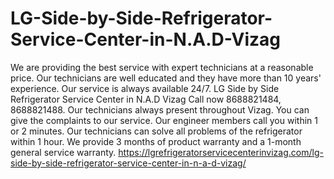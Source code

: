 # LG-Side-by-Side-Refrigerator-Service-Center-in-N.A.D-Vizag
We are providing the best service with expert technicians at a reasonable price. Our technicians are well educated and they have more than 10 years' experience. Our service is always available 24/7. LG Side by Side Refrigerator Service Center in N.A.D Vizag Call now 8688821484, 8688821488. Our technicians always present throughout Vizag. You can give the complaints to our service. Our engineer members call you within 1 or 2 minutes. Our technicians can solve all problems of the refrigerator within 1 hour. We provide 3 months of product warranty and a 1-month general service warranty.   https://lgrefrigeratorservicecenterinvizag.com/lg-side-by-side-refrigerator-service-center-in-n-a-d-vizag/
